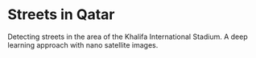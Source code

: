 # Streets in Qatar
Detecting streets in the area of the Khalifa International Stadium. A deep learning approach with nano satellite images.

